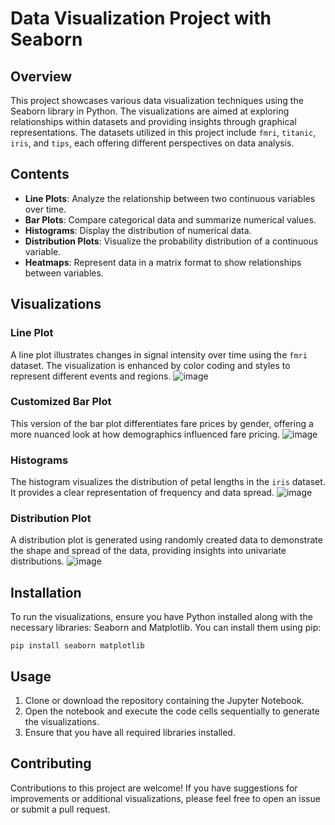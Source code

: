# Data Visualization Project with Seaborn

## Overview
This project showcases various data visualization techniques using the Seaborn library in Python. The visualizations are aimed at exploring relationships within datasets and providing insights through graphical representations. The datasets utilized in this project include `fmri`, `titanic`, `iris`, and `tips`, each offering different perspectives on data analysis.

## Contents
- **Line Plots**: Analyze the relationship between two continuous variables over time.
- **Bar Plots**: Compare categorical data and summarize numerical values.
- **Histograms**: Display the distribution of numerical data.
- **Distribution Plots**: Visualize the probability distribution of a continuous variable.
- **Heatmaps**: Represent data in a matrix format to show relationships between variables.

## Visualizations

### Line Plot
A line plot illustrates changes in signal intensity over time using the `fmri` dataset. The visualization is enhanced by color coding and styles to represent different events and regions.
![image](https://github.com/user-attachments/assets/bdd99ac0-03e2-4db2-83b1-fbf454da762c)

### Customized Bar Plot
This version of the bar plot differentiates fare prices by gender, offering a more nuanced look at how demographics influenced fare pricing.
![image](https://github.com/user-attachments/assets/fab46246-ace9-49a6-b9d8-d9f5f01326cf)

### Histograms
The histogram visualizes the distribution of petal lengths in the `iris` dataset. It provides a clear representation of frequency and data spread.
![image](https://github.com/user-attachments/assets/64febdcf-0863-4b78-9c1d-4006719b03ca)

### Distribution Plot
A distribution plot is generated using randomly created data to demonstrate the shape and spread of the data, providing insights into univariate distributions.
![image](https://github.com/user-attachments/assets/8f7e2dda-fe3b-4b1a-a82e-7d2cbb48b892)


## Installation
To run the visualizations, ensure you have Python installed along with the necessary libraries: Seaborn and Matplotlib. You can install them using pip:

```
pip install seaborn matplotlib
```

## Usage

1. Clone or download the repository containing the Jupyter Notebook.
2. Open the notebook and execute the code cells sequentially to generate the visualizations.
3. Ensure that you have all required libraries installed.

## Contributing

Contributions to this project are welcome! If you have suggestions for improvements or additional visualizations, please feel free to open an issue or submit a pull request.
